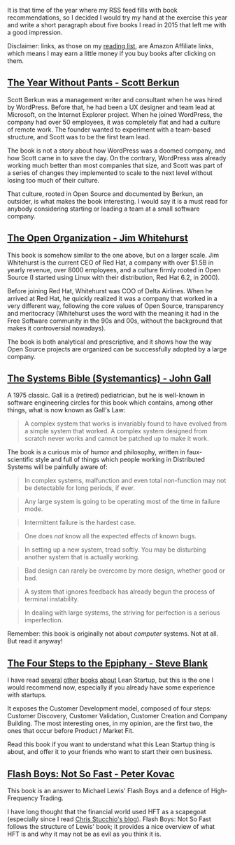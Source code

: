 <!--@
  title="Five books I read in 2015"
  published="2016-01-03 11:40:00"
  description = [[
    Five books I read in 2015: The Year Without Pants, The Open Organization,
    Systemantics, The Four Steps to the Epiphany and Flash Boys: Not So Fast.
  ]]
-->

It is that time of the year where my RSS feed fills with book recommendations,
so I decided I would try my hand at the exercise this year and write a short
paragraph about five books I read in 2015 that left me with a good impression.

Disclaimer: links, as those on my [reading list](https://catwell.info/booklist/),
are Amazon Affiliate links, which means I may earn a little money if you buy
books after clicking on them.

## [The Year Without Pants - Scott Berkun](http://amzn.to/1NuJ5AR)

Scott Berkun was a management writer and consultant when he was hired by
WordPress. Before that, he had been a UX designer and team lead at Microsoft,
on the Internet Explorer project. When he joined WordPress, the company had
over 50 employees, it was completely flat and had a culture of remote work.
The founder wanted to experiment with a team-based structure, and Scott was
to be the first team lead.

The book is not a story about how WordPress was a doomed company, and how
Scott came in to save the day. On the contrary, WordPress was already working
much better than most companies that size, and Scott was part of a series of
changes they implemented to scale to the next level without losing too much
of their culture.

That culture, rooted in Open Source and documented by Berkun, an outsider,
is what makes the book interesting. I would say it is a must read for
anybody considering starting or leading a team at a small software company.

## [The Open Organization - Jim Whitehurst](http://amzn.to/1NktPAS)

This book is somehow similar to the one above, but on a larger scale.
Jim Whitehurst is the current CEO of Red Hat, a company with over $1.5B in
yearly revenue, over 8000 employees, and a culture firmly rooted in Open
Source (I started using Linux with their distribution, Red Hat 6.2, in 2000).

Before joining Red Hat, Whitehurst was COO of Delta Airlines. When he arrived
at Red Hat, he quickly realized it was a company that worked in a very
different way, following the core values of Open Source, transparency and
meritocracy (Whitehurst uses the word with the meaning it had in the
Free Software community in the 90s and 00s, without the background that makes
it controversial nowadays).

The book is both analytical and prescriptive, and it shows how the way
Open Source projects are organized can be successfully adopted by a large
company.

## [The Systems Bible (Systemantics) - John Gall](http://amzn.to/1NuKgQO)

A 1975 classic. Gall is a (retired) pediatrician, but he is well-known in
software engineering circles for this book which contains, among other things,
what is now known as Gall's Law:

> A complex system that works is invariably found to have evolved from a simple
> system that worked. A complex system designed from scratch never works and
> cannot be patched up to make it work.

The book is a curious mix of humor and philosophy, written in faux-scientific
style and full of things which people working in Distributed Systems will be
painfully aware of:

> In complex systems, malfunction and even total non-function may not be
> detectable for long periods, if ever.

> Any large system is going to be operating most of the time in failure mode.

> Intermittent failure is the hardest case.

> One does *not* know all the expected effects of known bugs.

> In setting up a new system, tread softly. You may be disturbing another
> system that is actually working.

> Bad design can rarely be overcome by more design, whether good or bad.

> A system that ignores feedback has already begun the process of terminal
> instability.

> In dealing with large systems, the striving for perfection is a serious
> imperfection.

Remember: this book is originally not about *computer* systems. Not at all.
But read it anyway!

## [The Four Steps to the Epiphany - Steve Blank](http://amzn.to/1Himm61)

I have read [several](http://amzn.to/132XE3z) [other](http://amzn.to/1HikaeJ)
[books](http://amzn.to/1eXLEJF) [about](http://amzn.to/18xfzCx) Lean Startup,
but this is the one I would recommend now, especially if you already have
some experience with startups.

It exposes the Customer Development model, composed of four steps:
Customer Discovery, Customer Validation, Customer Creation and Company
Building. The most interesting ones, in my opinion, are the first two,
the ones that occur before Product / Market Fit.

Read this book if you want to understand what this Lean Startup thing is
about, and offer it to your friends who want to start their own business.

## [Flash Boys: Not So Fast - Peter Kovac](http://amzn.to/1Pwcp90)

This book is an answer to Michael Lewis' Flash Boys and a defence of
High-Frequency Trading.

I have long thought that the financial world used HFT as a scapegoat
(especially since I read
[Chris Stucchio's blog](https://www.chrisstucchio.com/blog/2012/hft_apology.html)).
Flash Boys: Not So Fast follows the structure of Lewis' book; it provides a
nice overview of what HFT is and why it may not be as evil as you think it is.
